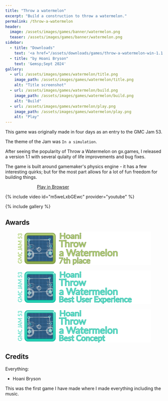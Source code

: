 ```yaml
---
title: "Throw a watermelon"
excerpt: "Build a construction to throw a watermelon."
permalink: /throw-a-watermelon
header:
  image: /assets/images/games/banner/watermelon.png
  teaser: /assets/images/games/banner/watermelon.png
sidebar:
  - title: "Downloads"
    text: '<a href="/assets/downloads/games/throw-a-watermelon-win-1.1.zip" class="btn btn--primary download-btn"><img src="/assets/icons/windows.svg" class="download-svg"/>Windows v1.1</a></br><a href="/assets/downloads/games/throw-a-watermelon-win.zip" class="btn btn--primary download-btn"><img src="/assets/icons/windows.svg" class="download-svg"/>Windows Jam Version</a>'
  - title: "by Hoani Bryson"
    text: '&emsp;Sept 2024'
gallery:
  - url: /assets/images/games/watermelon/title.png
    image_path: /assets/images/games/watermelon/title.png
    alt: "Title screenshot"
  - url: /assets/images/games/watermelon/build.png
    image_path: /assets/images/games/watermelon/build.png
    alt: "Build"
  - url: /assets/images/games/watermelon/play.png
    image_path: /assets/images/games/watermelon/play.png
    alt: "Play"
---
```


This game was originally made in four days as an entry to the GMC Jam 53. 

The theme of the Jam was `In a simulation`.

After seeing the popularity of Throw a Watermelon on gx.games, I released a version 1.1 with several qulaity of life improvements and bug fixes.

The game is built around gamemaker's physics engine - it has a few interesting quirks; but for the most part allows for a lot of fun freedom for building things.

<a href="https://gx.games/games/4tl1i7/throw-a-watermelon/" class="btn btn--primary" style="margin-left:20%;width:60%">Play in Browser</a>

{% include video id="m5weLxbGEwc" provider="youtube" %}

{% include gallery %}

## Awards

<figure style="margin-bottom:0"><img src="/assets/images/games/watermelon/medals/rank240.png"></figure> 
<figure style="margin-bottom:0"><img src="/assets/images/games/watermelon/medals/ux240.png"></figure> 
<figure style="margin-bottom:0"><img src="/assets/images/games/watermelon/medals/concept240.png"></figure> 

## Credits

Everything:
* Hoani Bryson

This was the first game I have made where I made everything including the music.

